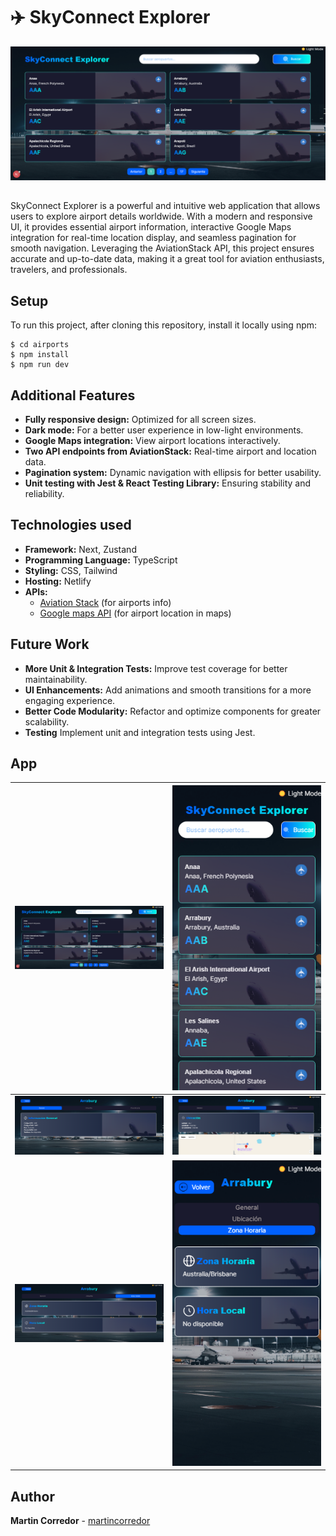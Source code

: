 # ✈️ SkyConnect Explorer
![](/project-recordings/Desktop.png)

## 
SkyConnect Explorer is a powerful and intuitive web application that allows users to explore airport details worldwide. With a modern and responsive UI, it provides essential airport information, interactive Google Maps integration for real-time location display, and seamless pagination for smooth navigation. Leveraging the AviationStack API, this project ensures accurate and up-to-date data, making it a great tool for aviation enthusiasts, travelers, and professionals.


## Setup
To run this project, after cloning this repository, install it locally using npm:
```
$ cd airports
$ npm install
$ npm run dev
```

## Additional Features
- **Fully responsive design:** Optimized for all screen sizes.
- **Dark mode:** For a better user experience in low-light environments.
- **Google Maps integration:** View airport locations interactively.
- **Two API endpoints from AviationStack:** Real-time airport and location data.
- **Pagination system:** Dynamic navigation with ellipsis for better usability.
- **Unit testing with Jest & React Testing Library:** Ensuring stability and reliability.

## Technologies used
- **Framework:** Next, Zustand
- **Programming Language:** TypeScript
- **Styling:** CSS, Tailwind
- **Hosting:** Netlify
- **APIs:**
  - [Aviation Stack](https://aviationstack.com/) (for airports info)
  - [Google maps API](https://developers.google.com/maps?hl=es-419) (for airport location in maps)

## Future Work
- **More Unit & Integration Tests:** Improve test coverage for better maintainability.
- **UI Enhancements:** Add animations and smooth transitions for a more engaging experience.
- **Better Code Modularity:** Refactor and optimize components for greater scalability.
- **Testing** Implement unit and integration tests using Jest.

## App
![](/project-recordings/Desktop.png)  | ![](/project-recordings/Mobile.png)
:-------------------------:|:-------------------------:
![](/project-recordings/General.png) | ![](/project-recordings/Location.png)
![](/project-recordings/Desktop%20hourly.png)  | ![](/project-recordings/Mobile%20hourly.png)


## Author
**Martin Corredor** - [martincorredor](https://github.com/martincorredor)

